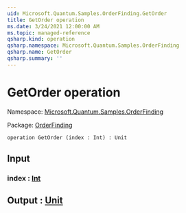 ```yaml
---
uid: Microsoft.Quantum.Samples.OrderFinding.GetOrder
title: GetOrder operation
ms.date: 3/24/2021 12:00:00 AM
ms.topic: managed-reference
qsharp.kind: operation
qsharp.namespace: Microsoft.Quantum.Samples.OrderFinding
qsharp.name: GetOrder
qsharp.summary: ''
---
```


# GetOrder operation

Namespace: [Microsoft.Quantum.Samples.OrderFinding](xref:Microsoft.Quantum.Samples.OrderFinding)

Package: [OrderFinding](https://nuget.org/packages/OrderFinding)




```qsharp
operation GetOrder (index : Int) : Unit
```


## Input

### index : [Int](xref:microsoft.quantum.lang-ref.int)





## Output : [Unit](xref:microsoft.quantum.lang-ref.unit)

